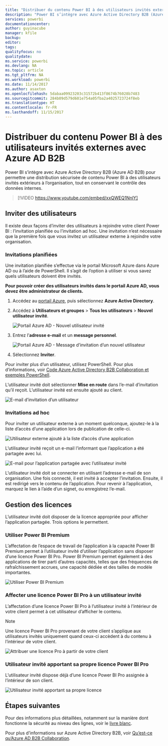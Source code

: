 ```yaml
---
title: "Distribuer du contenu Power BI à des utilisateurs invités externes avec Azure AD B2B"
description: "Power BI s’intègre avec Azure Active Directory B2B (Azure AD B2B) pour permettre une distribution sécurisée de contenu Power BI à des utilisateurs invités extérieurs à l’organisation."
services: powerbi
documentationcenter: 
author: guyinacube
manager: kfile
backup: 
editor: 
tags: 
qualityfocus: no
qualitydate: 
ms.service: powerbi
ms.devlang: NA
ms.topic: article
ms.tgt_pltfrm: NA
ms.workload: powerbi
ms.date: 11/14/2017
ms.author: asaxton
ms.openlocfilehash: 5dabaa09923203c31572b413f8674b76028b7483
ms.sourcegitcommit: 284b09d579d601e754a05fba2a4025723724f8eb
ms.translationtype: HT
ms.contentlocale: fr-FR
ms.lasthandoff: 11/15/2017
---
```

# <a name="distribute-power-bi-content-to-external-guest-users-with-azure-ad-b2b"></a>Distribuer du contenu Power BI à des utilisateurs invités externes avec Azure AD B2B

Power BI s’intègre avec Azure Active Directory B2B (Azure AD B2B) pour permettre une distribution sécurisée de contenu Power BI à des utilisateurs invités extérieurs à l’organisation, tout en conservant le contrôle des données internes.

> [!VIDEO https://www.youtube.com/embed/xxQWEQ1NnlY]

## <a name="invite-guest-users"></a>Inviter des utilisateurs

Il existe deux façons d’inviter des utilisateurs à rejoindre votre client Power BI : l’invitation planifiée ou l’invitation ad hoc. Une invitation n’est nécessaire que la première fois que vous invitez un utilisateur externe à rejoindre votre organisation.

### <a name="planned-invites"></a>Invitations planifiées

Une invitation planifiée s’effectue via le portail Microsoft Azure dans Azure AD ou à l’aide de PowerShell. Il s’agit de l’option à utiliser si vous savez quels utilisateurs doivent être invités. 

**Pour pouvoir créer des utilisateurs invités dans le portail Azure AD, vous devez être administrateur de clients.**

1. Accédez au [portail Azure](https://portal.azure.com), puis sélectionnez **Azure Active Directory**.

2. Accédez à **Utilisateurs et groupes** > **Tous les utilisateurs** > **Nouvel utilisateur invité**.

    ![Portail Azure AD - Nouvel utilisateur invité](media/service-admin-azure-ad-b2b/azuread-portal-new-guest-user.png)

3. Entrez l’**adresse e-mail** et un **message personnel**.

    ![Portail Azure AD - Message d’invitation d’un nouvel utilisateur](media/service-admin-azure-ad-b2b/azuread-portal-invite-message.png)

4. Sélectionnez **Inviter**.

Pour inviter plus d’un utilisateur, utilisez PowerShell. Pour plus d’informations, voir [Code Azure Active Directory B2B Collaboration et exemples PowerShell](https://docs.microsoft.com/azure/active-directory/active-directory-b2b-code-samples).

L’utilisateur invité doit sélectionner **Mise en route** dans l’e-mail d’invitation qu’il reçoit. L’utilisateur invité est ensuite ajouté au client.

![E-mail d’invitation d’un utilisateur](media/service-admin-azure-ad-b2b/guest-user-invite-email.png)

### <a name="ad-hoc-invites"></a>Invitations ad hoc

Pour inviter un utilisateur externe à un moment quelconque, ajoutez-le à la liste d’accès d’une application lors de publication de celle-ci.

![Utilisateur externe ajouté à la liste d’accès d’une application](media/service-admin-azure-ad-b2b/power-bi-app-access.png)

L’utilisateur invité reçoit un e-mail l’informant que l’application a été partagée avec lui.

![E-mail pour l’application partagée avec l’utilisateur invité](media/service-admin-azure-ad-b2b/guest-user-invite-email2.png)

L’utilisateur invité doit se connecter en utilisant l’adresse e-mail de son organisation. Une fois connecté, il est invité à accepter l’invitation. Ensuite, il est redirigé vers le contenu de l’application. Pour revenir à l’application, marquez le lien à l’aide d’un signet, ou enregistrez l’e-mail.

## <a name="licensing"></a>Gestion des licences

L’utilisateur invité doit disposer de la licence appropriée pour afficher l’application partagée. Trois options le permettent.

### <a name="use-power-bi-premium"></a>Utiliser Power BI Premium

L’affectation de l’espace de travail de l’application à la capacité Power BI Premium permet à l’utilisateur invité d’utiliser l’application sans disposer d’une licence Power BI Pro. Power BI Premium permet également à des applications de tirer parti d’autres capacités, telles que des fréquences de rafraîchissement accrues, une capacité dédiée et des tailles de modèle importantes.

![Utiliser Power BI Premium](media/service-admin-azure-ad-b2b/license-approach1.png)

### <a name="assign-power-bi-pro-license-to-guest-user"></a>Affecter une licence Power BI Pro à un utilisateur invité

L’affectation d’une licence Power BI Pro à l’utilisateur invité à l’intérieur de votre client permet à cet utilisateur d’afficher le contenu.

> [!NOTE]
> Une licence Power BI Pro provenant de votre client s’applique aux utilisateurs invités uniquement quand ceux-ci accèdent à du contenu à l’intérieur de votre client.

![Attribuer une licence Pro à partir de votre client](media/service-admin-azure-ad-b2b/license-approach2.png)

### <a name="guest-user-brings-their-own-power-bi-pro-license"></a>Utilisateur invité apportant sa propre licence Power BI Pro

L’utilisateur invité dispose déjà d’une licence Power BI Pro assignée à l’intérieur de son client.

![Utilisateur invité apportant sa propre licence](media/service-admin-azure-ad-b2b/license-approach3.png)

## <a name="next-steps"></a>Étapes suivantes

Pour des informations plus détaillées, notamment sur la manière dont fonctionne la sécurité au niveau des lignes, voir le [livre blanc](https://aka.ms/powerbi-b2b-whitepaper).

Pour plus d’informations sur Azure Active Directory B2B, voir [Qu’est-ce qu’Azure AD B2B Collaboration](https://docs.microsoft.com/azure/active-directory/active-directory-b2b-what-is-azure-ad-b2b).